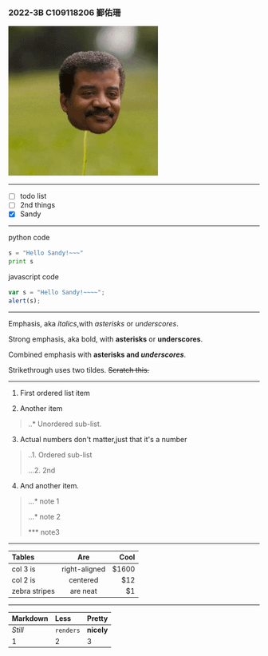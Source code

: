 ### 2022-3B C109118206 鄞佑珊
![123](123.gif "123")

---
- [ ] todo list
- [ ] 2nd things
- [x] Sandy
---

python code
```python
s = "Hello Sandy!~~~"
print s
```
javascript code
```js
var s = "Hello Sandy!~~~~";
alert(s);
```

---

Emphasis, aka *italics*,with *asterisks* or *underscores*.

Strong emphasis, aka bold, with **asterisks** or **underscores**.

Combined emphasis with **asterisks and *underscores***.

Strikethrough uses two tildes. ~~Scratch this.~~

---

1. First ordered list item

2. Another item
>..* Unordered sub-list. 

3. Actual numbers don't matter,just that it's a number
>..1. Ordered sub-list
>
>...2. 2nd

4. And another item.
>...* note 1
>
>...* note 2
>
>*** note3



---
|**Tables**|**Are**|**Cool**|
|:-------|:---:|-----:|
|col 3 is|right-aligned|$1600|
|col 2 is|centered|$12|
|zebra stripes|are neat|$1|
---
|**Markdown**|**Less**|**Pretty**|
|:---------|:-----|:-------|
|*Still*|`renders`|**nicely**|
|1|2|3|

